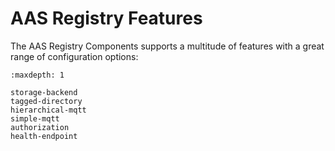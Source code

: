 # AAS Registry Features
The AAS Registry Components supports a multitude of features with a great range of configuration options:

```{toctree}
:maxdepth: 1

storage-backend
tagged-directory
hierarchical-mqtt
simple-mqtt
authorization
health-endpoint
```